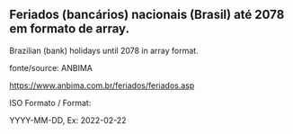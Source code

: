 ## Feriados (bancários) nacionais (Brasil) até 2078 em formato de array.

Brazilian (bank) holidays until 2078 in array format.

fonte/source: ANBIMA

https://www.anbima.com.br/feriados/feriados.asp


ISO Formato / Format: 

YYYY-MM-DD, Ex: 2022-02-22